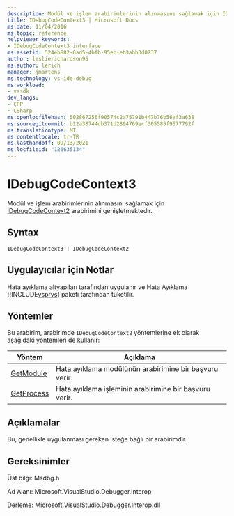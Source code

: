 ```yaml
---
description: Modül ve işlem arabirimlerinin alınmasını sağlamak için IDebugCodeContext2 arabirimini genişletmektedir.
title: IDebugCodeContext3 | Microsoft Docs
ms.date: 11/04/2016
ms.topic: reference
helpviewer_keywords:
- IDebugCodeContext3 interface
ms.assetid: 524eb882-0ad5-4bfb-95eb-eb3abb3d0237
author: leslierichardson95
ms.author: lerich
manager: jmartens
ms.technology: vs-ide-debug
ms.workload:
- vssdk
dev_langs:
- CPP
- CSharp
ms.openlocfilehash: 502867256f90574c2a75791b447b76b56af3a638
ms.sourcegitcommit: b12a38744db371d2894769ecf305585f9577792f
ms.translationtype: MT
ms.contentlocale: tr-TR
ms.lasthandoff: 09/13/2021
ms.locfileid: "126635134"
---
```

# <a name="idebugcodecontext3"></a>IDebugCodeContext3
Modül ve işlem arabirimlerinin alınmasını sağlamak için [IDebugCodeContext2](../../../extensibility/debugger/reference/idebugcodecontext2.md) arabirimini genişletmektedir.

## <a name="syntax"></a>Syntax

```
IDebugCodeContext3 : IDebugCodeContext2
```

## <a name="notes-for-implementers"></a>Uygulayıcılar için Notlar
 Hata ayıklama altyapıları tarafından uygulanır ve Hata Ayıklama [!INCLUDE[vsprvs](../../../code-quality/includes/vsprvs_md.md)] paketi tarafından tüketilir.

## <a name="methods"></a>Yöntemler
 Bu arabirim, arabirimde `IDebugCodeContext2` yöntemlerine ek olarak aşağıdaki yöntemleri de kullanır:

|Yöntem|Açıklama|
|------------|-----------------|
|[GetModule](../../../extensibility/debugger/reference/idebugcodecontext3-getmodule.md)|Hata ayıklama modülünün arabirimine bir başvuru verir.|
|[GetProcess](../../../extensibility/debugger/reference/idebugcodecontext3-getprocess.md)|Hata ayıklama işleminin arabirimine bir başvuru verir.|

## <a name="remarks"></a>Açıklamalar
 Bu, genellikle uygulanması gereken isteğe bağlı bir arabirimdir.

## <a name="requirements"></a>Gereksinimler
 Üst bilgi: Msdbg.h

 Ad Alanı: Microsoft.VisualStudio.Debugger.Interop

 Derleme: Microsoft.VisualStudio.Debugger.Interop.dll
